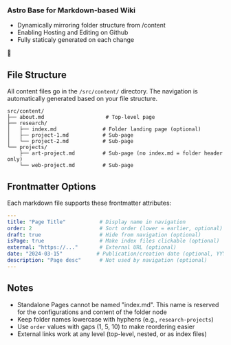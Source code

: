 ### Astro Base for Markdown-based Wiki

- Dynamically mirroring folder structure from /content
- Enabling Hosting and Editing on Github
- Fully staticaly generated on each change

🐸

## File Structure

All content files go in the `/src/content/` directory. The navigation is automatically generated based on your file
structure.

```
src/content/
├── about.md                    # Top-level page
├── research/
│   ├── index.md               # Folder landing page (optional)
│   ├── project-1.md           # Sub-page
│   └── project-2.md           # Sub-page
└── projects/
    ├── art-project.md         # Sub-page (no index.md = folder header only)
    └── web-project.md         # Sub-page
```

## Frontmatter Options

Each markdown file supports these frontmatter attributes:

```yaml
---
title: "Page Title"           # Display name in navigation
order: 2                      # Sort order (lower = earlier, optional)
draft: true                   # Hide from navigation (optional)
isPage: true                  # Make index files clickable (optional)
external: "https://..."       # External URL (optional)
date: "2024-03-15"           # Publication/creation date (optional, YYYY-MM-DD format)
description: "Page desc"      # Not used by navigation (optional)
---
```

## Notes

- Standalone Pages cannot be named "index.md". This name is reserved for the configurations and content of the folder node
- Keep folder names lowercase with hyphens (e.g., `research-projects`)
- Use `order` values with gaps (1, 5, 10) to make reordering easier
- External links work at any level (top-level, nested, or as index files)